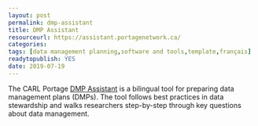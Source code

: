 ```yaml
---
layout: post 
permalink: dmp-assistant
title: DMP Assistant
resourceurl: https://assistant.portagenetwork.ca/
categories: 
tags: [data management planning,software and tools,template,français]
readytopublish: YES
date: 2019-07-19
---
```

The CARL Portage [DMP Assistant](https://assistant.portagenetwork.ca/) is a bilingual tool for preparing data management plans (DMPs). The tool follows best practices in data stewardship and walks researchers step-by-step through key questions about data management.